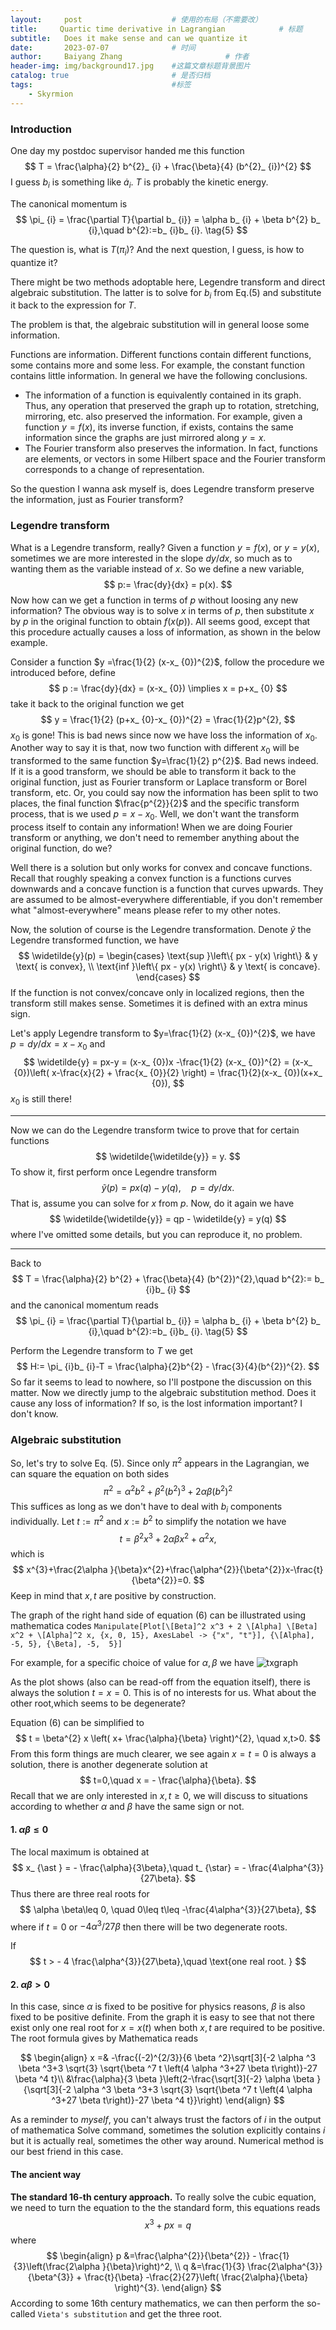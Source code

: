```yaml
---
layout:     post   				    # 使用的布局（不需要改）
title:     Quartic time derivative in Lagrangian 			# 标题 
subtitle:   Does it make sense and can we quantize it
date:       2023-07-07 				# 时间
author:     Baiyang Zhang 						# 作者
header-img: img/background17.jpg 	#这篇文章标题背景图片
catalog: true 						# 是否归档
tags:								#标签
    - Skyrmion
---
```


### Introduction

One day my postdoc supervisor handed me this function
$$
T = \frac{\alpha}{2} b^{2}_ {i} + \frac{\beta}{4} (b^{2}_ {i})^{2}
$$
I guess $b_ {i}$ is something like $\dot{a}_ {i}$. $T$ is probably the kinetic energy.

The canonical momentum is 
$$
\pi_ {i} = \frac{\partial T}{\partial b_ {i}} = \alpha b_ {i} + \beta b^{2} b_ {i},\quad  b^{2}:=b_ {i}b_ {i}.
\tag{5}
$$

The question is, what is $T(\pi_ {i})$? And the next question, I guess, is how to quantize it?

There might be two methods adoptable here, Legendre transform and direct algebraic substitution. The latter is to solve for $b_ {i}$ from Eq.(5) and substitute it back to the expression for $T$. 

The problem is that, the algebraic substitution will in general loose some information.

Functions are information. Different functions contain different functions, some contains more and some less. For example, the constant function contains little information. In general we have the following conclusions.

- The information of a function is equivalently contained in its graph. Thus, any operation that preserved the graph up to rotation, stretching, mirroring, etc. also preserved the information. For example, given a function $y=f(x)$, its inverse function, if exists, contains the same information since the graphs are just mirrored along $y=x$. 
- The Fourier transform also preserves the information. In fact, functions are elements, or vectors in some Hilbert space and the Fourier transform corresponds to a change of representation.

So the question I wanna ask myself is, does Legendre transform preserve the information, just as Fourier transform?

### Legendre transform

What is a Legendre transform, really? Given a function $y = f(x)$, or $y = y(x)$, sometimes we are more interested in the slope $dy / dx$, so much as to wanting them as the variable instead of $x$. So we define a new variable,
$$
p:= \frac{dy}{dx} = p(x).
$$
Now how can we get a function in terms of $p$ without loosing any new information? The obvious way is to solve $x$ in terms of $p$, then substitute $x$ by $p$ in the original function to obtain $f(x(p))$. All seems good, except that this procedure actually causes a loss of information, as shown in the below example.

Consider a function $y =\frac{1}{2} (x-x_ {0})^{2}$, follow the procedure we introduced before, define
$$
p := \frac{dy}{dx} = (x-x_ {0}) \implies x = p+x_ {0}
$$
take it back to the original function we get
$$
y = \frac{1}{2} (p+x_ {0}-x_ {0})^{2} = \frac{1}{2}p^{2},
$$
$x_ {0}$ is gone! This is bad news since now we have loss the information of $x_ {0}$. Another way to say it is that, now two function with different $x_ {0}$ will be transformed to the same function $y=\frac{1}{2} p^{2}$. Bad news indeed. If it is a good transform, we should be able to transform it back to the original function, just as Fourier transform or Laplace transform or Borel transform, etc. Or, you could say now the information has been split to two places, the final function $\frac{p^{2}}{2}$ and the specific transform process, that is we used $p=x-x_ {0}$. Well, we don't want the transform process itself to contain any information! When we are doing Fourier transform or anything, we don't need to remember anything about the original function, do we?

Well there is a solution but only works for convex and concave functions. Recall that roughly speaking a convex function is a functions curves downwards and a concave function is a function that curves upwards. They are assumed to be almost-everywhere differentiable, if you don't remember what "almost-everywhere" means please refer to my other notes.

Now, the solution of course is the Legendre transformation. Denote $\widetilde{y}$ the Legendre transformed function, we have 
$$
\widetilde{y}(p) = 
\begin{cases}
\text{sup }\left\{ px - y(x) \right\} & y \text{ is convex}, \\
\text{inf }\left\{ px - y(x) \right\} & y \text{ is concave}.
\end{cases}
$$
If the function is not convex/concave only in localized regions, then the transform still makes sense. Sometimes it is defined with an extra minus sign. 

Let's apply Legendre transform to $y=\frac{1}{2} (x-x_ {0})^{2}$, we have $p=dy / dx = x-x_ {0}$ and 
$$
\widetilde{y} = px-y = (x-x_ {0})x -\frac{1}{2} (x-x_ {0})^{2} = (x-x_ {0})\left( x-\frac{x}{2} + \frac{x_ {0}}{2} \right) = \frac{1}{2}(x-x_ {0})(x+x_ {0}),
$$
$x_ {0}$ is still there!

- - -

Now we can do the Legendre transform twice to prove that for certain functions 
$$
\widetilde{\widetilde{y}} = y.
$$
To show it, first perform once Legendre transform
$$
\widetilde{y}(p)=p x(q)-y(q),\quad  p = dy / dx.
$$
That is, assume you can solve for $x$ from $p$. Now, do it again we have 
$$
\widetilde{\widetilde{y}} = qp - \widetilde{y} = y(q)
$$
where I've omitted some details, but you can reproduce it, no problem.

- - -

Back to 
$$
T = \frac{\alpha}{2} b^{2} + \frac{\beta}{4} (b^{2})^{2},\quad  b^{2}:= b_ {i}b_ {i}
$$
and the canonical momentum reads 
$$
\pi_ {i} = \frac{\partial T}{\partial b_ {i}} = \alpha b_ {i} + \beta b^{2} b_ {i},\quad  b^{2}:=b_ {i}b_ {i}.
\tag{5}
$$

Perform the Legendre transform to $T$ we get 
$$
H:= \pi_ {i}b_ {i}-T = \frac{\alpha}{2}b^{2} - \frac{3}{4}(b^{2})^{2}.
$$
So far it seems to lead to nowhere, so I'll postpone the discussion on this matter. Now we directly jump to the algebraic substitution method. Does it cause any loss of information? If so, is the lost information important? I don't know.

### Algebraic substitution

So, let's try to solve Eq. (5). Since only $\pi^{2}$ appears in the Lagrangian, we can square the equation on both sides 
$$
\pi^{2} = \alpha^{2}b^{2} + \beta^{2} (b^{2})^{3} + 2\alpha \beta (b^{2})^{2}
$$
This suffices as long as we don't have to deal with $b_ {i}$ components individually. Let $t := \pi^{2}$ and $x:= b^{2}$ to simplify the notation we have
$$
t = \beta^{2} x^{3}+2\alpha \beta x^{2}+\alpha^{2} x,
\tag{6}
$$
which is 
$$
x^{3}+\frac{2\alpha }{\beta}x^{2}+\frac{\alpha^{2}}{\beta^{2}}x-\frac{t}{\beta^{2}}=0.
$$
Keep in mind that $x,t$ are positive by construction. 

The graph of the right hand side of equation (6) can be illustrated using mathematica codes
`Manipulate[Plot[\[Beta]^2 x^3 + 2 \[Alpha] \[Beta] x^2 + \[Alpha]^2 x, {x, 0, 15}, AxesLabel -> {"x", "t"}], {\[Alpha], -5, 5}, {\Beta], -5,  5}]`

For example, for a specific choice of value for $\alpha,\beta$ we have
![txgraph](/img/txgraph.png)

As the plot shows (also can be read-off from the equation itself), there is always the solution $t=x=0$. This is of no interests for us. What about the other root,which seems to be degenerate?

Equation (6) can be simplified to 
$$
t = \beta^{2} x \left( x+ \frac{\alpha}{\beta} \right)^{2}, \quad  x,t>0.
$$
From this form things are much clearer, we see again $x=t=0$ is always a solution, there is another degenerate solution at
$$
t=0,\quad  x = - \frac{\alpha}{\beta}.
$$
Recall that we are only interested in $x,t\geq 0$, we will discuss to situations according to whether $\alpha$ and $\beta$ have the same sign or not. 

#### 1. $\alpha \beta\leq 0$

The local maximum is obtained at 
$$
x_ {\ast } = - \frac{\alpha}{3\beta},\quad  t_ {\star} = - \frac{4\alpha^{3}}{27\beta}.
$$
Thus there are three real roots for 
$$
\alpha \beta\leq 0, \quad  0\leq t\leq -\frac{4\alpha^{3}}{27\beta},
$$
where if $t=0$ or $-4\alpha^{3} / 27 \beta$ then there will be two degenerate roots. 

If 
$$
t > - 4 \frac{\alpha^{3}}{27\beta},\quad \text{one real root. }
$$

#### 2. $\alpha \beta> 0$

In this case, since $\alpha$ is fixed to be positive for physics reasons, $\beta$ is also fixed to be positive definite. From the graph it is easy to see that not there exist only one real root for $x=x(t)$ when both $x,t$ are required to be positive. The root formula gives by Mathematica reads

$$
\begin{align}
x =& -\frac{(-2)^{2/3}}{6 \beta ^2}\sqrt[3]{-2 \alpha ^3 \beta ^3+3 \sqrt{3} \sqrt{\beta ^7 t \left(4 \alpha ^3+27 \beta  t\right)}-27 \beta ^4 t}\\ 
&\frac{\alpha}{3 \beta }\left(2-\frac{\sqrt[3]{-2} \alpha  \beta }{\sqrt[3]{-2 \alpha ^3 \beta ^3+3 \sqrt{3} \sqrt{\beta ^7 t \left(4 \alpha ^3+27 \beta  t\right)}-27 \beta ^4 t}}\right)
\end{align}
$$

As a reminder to *myself*, you can't always trust the factors of $i$ in the output of mathematica Solve command, sometimes the solution explicitly contains $i$ but it is actually real, sometimes the other way around. Numerical method is our best friend in this case.

#### The ancient way
**The standard 16-th century approach.** To really solve the cubic equation, we need to turn the equation to the the standard form, this equations reads
$$
x^3+px=q
$$
where
$$
\begin{align}
p &=\frac{\alpha^{2}}{\beta^{2}} - \frac{1}{3}\left(\frac{2\alpha }{\beta}\right)^2, \\
q &=\frac{1}{3} \frac{2\alpha^{3}}{\beta^{3}} + \frac{t}{\beta} -\frac{2}{27}\left( \frac{2\alpha}{\beta} \right)^{3}.
\end{align}
$$
According to some 16th century mathematics, we can then perform the so-called `Vieta's substitution` and get the three root. 


